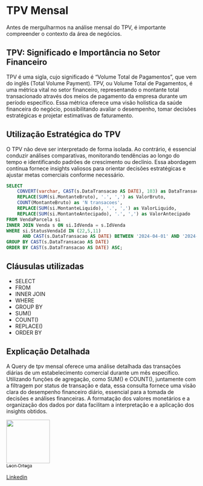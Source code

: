 # TPV Mensal
Antes de mergulharmos na análise mensal do TPV, é importante compreender o contexto da área de negócios.

## TPV: Significado e Importância no Setor Financeiro
TPV é uma sigla, cujo significado é “Volume Total de Pagamentos”, que vem do inglês (Total Volume Payment).
TPV, ou Volume Total de Pagamentos, é uma métrica vital no setor financeiro, representando o montante total transacionado através dos meios de pagamento da empresa durante um período específico. Essa métrica oferece uma visão holística da saúde financeira do negócio, possibilitando avaliar o desempenho, tomar decisões estratégicas e projetar estimativas de faturamento.

## Utilização Estratégica do TPV
O TPV não deve ser interpretado de forma isolada. Ao contrário, é essencial conduzir análises comparativas, monitorando tendências ao longo do tempo e identificando padrões de crescimento ou declínio. Essa abordagem contínua fornece insights valiosos para orientar decisões estratégicas e ajustar metas comerciais conforme necessário.

``` SQL
SELECT 
    CONVERT(varchar, CAST(s.DataTransacao AS DATE), 103) as DataTransacao,
    REPLACE(SUM(si.MontanteBruto), '.', ',') as ValorBruto,
    COUNT(MontanteBruto) as 'N transacoes',
    REPLACE(SUM(si.MontanteLiquido), '.', ',') as ValorLiquido,
    REPLACE(SUM(si.MontanteAntecipado), '.', ',') as ValorAntecipado
FROM VendaParcela si
INNER JOIN Venda s ON si.IdVenda = s.IdVenda
WHERE si.StatusVendaId IN (22,5,11)
      AND CAST(s.DataTransacao AS DATE) BETWEEN '2024-04-01' AND '2024-04-30'
GROUP BY CAST(s.DataTransacao AS DATE)
ORDER BY CAST(s.DataTransacao AS DATE) ASC;

```

## Cláusulas utilizadas 
* SELECT
* FROM
* INNER JOIN
* WHERE
* GROUP BY
* SUM()
* COUNT()
* REPLACE()
* ORDER BY

## Explicação Detalhada
A Query de tpv mensal oferece uma análise detalhada das transações diárias de um estabelecimento comercial durante um mês específico. Utilizando funções de agregação, como SUM() e COUNT(), juntamente com a filtragem por status de transação e data, essa consulta fornece uma visão clara do desempenho financeiro diário, essencial para a tomada de decisões e análises financeiras. A formatação dos valores monetários e a organização dos dados por data facilitam a interpretação e a aplicação dos insights obtidos.

[<img src="https://avatars.githubusercontent.com/u/64026100?v=4" width=115> <br><sub>Leon Ortega</sub>](https://github.com/Leonkoc)

[Linkedin](https://www.linkedin.com/in/leon-ortega-cerqueira-frontend/)
